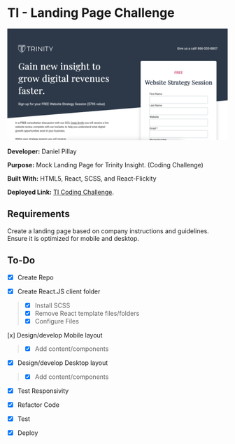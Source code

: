 # TI - Landing Page Challenge

![trinity screenshot](./src/assets/trinity-screenshot.png)

**Developer:** Daniel Pillay

**Purpose:** Mock Landing Page for Trinity Insight. (Coding Challenge)

**Built With:** HTML5, React, SCSS, and React-Flickity

**Deployed Link:** [TI Coding Challenge](http://dpillay03.github.io/I-landing-page/).

## Requirements

Create a landing page based on company instructions and guidelines. Ensure it is optimized for mobile and desktop.

## To-Do

- [x] Create Repo

- [x] Create React.JS client folder

> - [x] Install SCSS
> - [x] Remove React template files/folders
> - [x] Configure Files

[x] Design/develop Mobile layout

> - [x] Add content/components

- [x] Design/develop Desktop layout

> - [x] Add content/components

- [x] Test Responsivity

- [x] Refactor Code

- [x] Test

- [x] Deploy

